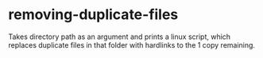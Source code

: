 # removing-duplicate-files
Takes directory path as an argument and prints a linux script, which replaces duplicate files in that folder with hardlinks to the 1 copy remaining.
